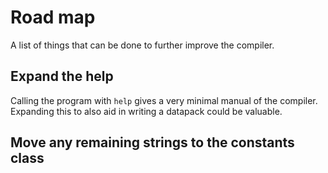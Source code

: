 # Road map
A list of things that can be done to further improve the compiler.

## Expand the help
Calling the program with `help` gives a very minimal manual of the compiler.
Expanding this to also aid in writing a datapack could be valuable.

## Move any remaining strings to the constants class
